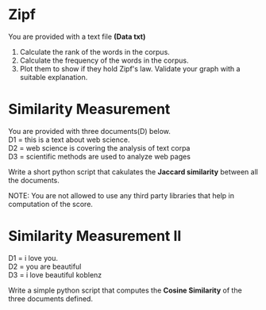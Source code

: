 # Zipf 

You are provided with a text file **(Data txt)** <br/>
 1. Calculate the rank of the words in the corpus. <br/>
 2. Calculate the frequency of the words in the corpus. <br/>
 3. Plot them to show if they hold Zipf's law. Validate your graph with a suitable
explanation. <br/>

# Similarity Measurement 

You are provided with three documents(D) below.<br/>
  D1 = this is a text about web science. <br/>
  D2 = web science is covering the analysis of text corpa <br/>
  D3 = scientific methods are used to analyze web pages <br/>

Write a short python script that cakulates the **Jaccard similarity** between all the documents.

NOTE: You are not allowed to use any third party libraries that help in computation of the score.

# Similarity Measurement II 

  D1 = i love you. <br/>
  D2 = you are beautiful <br/>
  D3 = i love beautiful koblenz <br/>

Write a simple python script that computes the **Cosine Similarity** of the three documents
defined.
